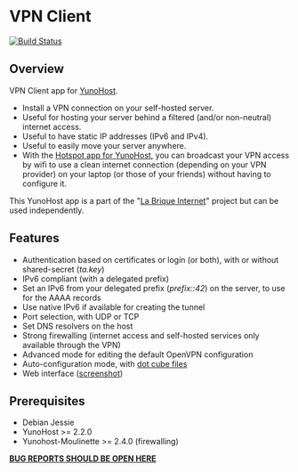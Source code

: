 # VPN Client
[![Build Status](https://travis-ci.org/labriqueinternet/vpnclient_ynh.svg?branch=master)](https://travis-ci.org/labriqueinternet/vpnclient_ynh)
## Overview

VPN Client app for [YunoHost](http://yunohost.org/).

* Install a VPN connection on your self-hosted server.
* Useful for hosting your server behind a filtered (and/or non-neutral) internet access.
* Useful to have static IP addresses (IPv6 and IPv4).
* Useful to easily move your server anywhere.
* With the [Hotspot app for YunoHost](https://github.com/labriqueinternet/hotspot_ynh), you can broadcast your VPN access by wifi to use a clean internet connection (depending on your VPN provider) on your laptop (or those of your friends) without having to configure it.

This YunoHost app is a part of the "[La Brique Internet](http://labriqueinter.net)" project but can be used independently.

## Features

* Authentication based on certificates or login (or both), with or without shared-secret (*ta.key*)
* IPv6 compliant (with a delegated prefix)
* Set an IPv6 from your delegated prefix (*prefix::42*) on the server, to use for the AAAA records
* Use native IPv6 if available for creating the tunnel
* Port selection, with UDP or TCP
* Set DNS resolvers on the host
* Strong firewalling (internet access and self-hosted services only available through the VPN)
* Advanced mode for editing the default OpenVPN configuration
* Auto-configuration mode, with [dot cube files](http://internetcu.be/dotcubefiles.html)
* Web interface ([screenshot](https://raw.githubusercontent.com/labriqueinternet/vpnclient_ynh/master/screenshot.png))

## Prerequisites

* Debian Jessie
* YunoHost >= 2.2.0
* Yunohost-Moulinette >= 2.4.0 (firewalling)

**[BUG REPORTS SHOULD BE OPEN HERE](https://dev.yunohost.org)**
